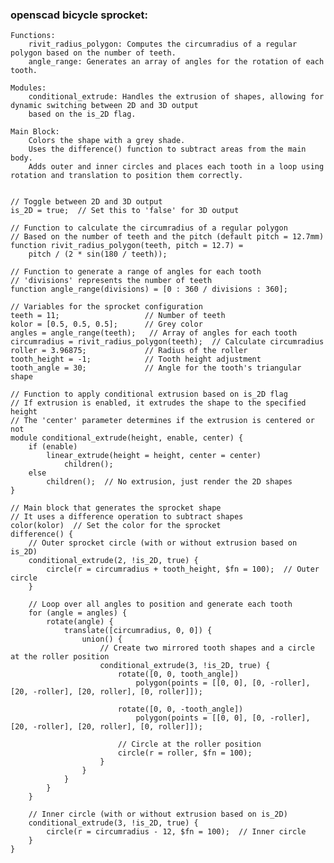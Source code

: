 ### openscad bicycle sprocket: ###

    Functions:
        rivit_radius_polygon: Computes the circumradius of a regular polygon based on the number of teeth.
        angle_range: Generates an array of angles for the rotation of each tooth.

    Modules:
        conditional_extrude: Handles the extrusion of shapes, allowing for dynamic switching between 2D and 3D output 
        based on the is_2D flag.

    Main Block:
        Colors the shape with a grey shade.
        Uses the difference() function to subtract areas from the main body.
        Adds outer and inner circles and places each tooth in a loop using rotation and translation to position them correctly.




```openscad

// Toggle between 2D and 3D output
is_2D = true;  // Set this to 'false' for 3D output

// Function to calculate the circumradius of a regular polygon
// Based on the number of teeth and the pitch (default pitch = 12.7mm)
function rivit_radius_polygon(teeth, pitch = 12.7) =
    pitch / (2 * sin(180 / teeth));

// Function to generate a range of angles for each tooth
// 'divisions' represents the number of teeth
function angle_range(divisions) = [0 : 360 / divisions : 360];

// Variables for the sprocket configuration
teeth = 11;                   // Number of teeth
kolor = [0.5, 0.5, 0.5];      // Grey color
angles = angle_range(teeth);   // Array of angles for each tooth
circumradius = rivit_radius_polygon(teeth);  // Calculate circumradius
roller = 3.96875;             // Radius of the roller
tooth_height = -1;            // Tooth height adjustment
tooth_angle = 30;             // Angle for the tooth's triangular shape

// Function to apply conditional extrusion based on is_2D flag
// If extrusion is enabled, it extrudes the shape to the specified height
// The 'center' parameter determines if the extrusion is centered or not
module conditional_extrude(height, enable, center) {
    if (enable)
        linear_extrude(height = height, center = center)
            children();
    else
        children();  // No extrusion, just render the 2D shapes
}

// Main block that generates the sprocket shape
// It uses a difference operation to subtract shapes
color(kolor)  // Set the color for the sprocket
difference() {
    // Outer sprocket circle (with or without extrusion based on is_2D)
    conditional_extrude(2, !is_2D, true) {
        circle(r = circumradius + tooth_height, $fn = 100);  // Outer circle
    }

    // Loop over all angles to position and generate each tooth
    for (angle = angles) {
        rotate(angle) {
            translate([circumradius, 0, 0]) {
                union() {
                    // Create two mirrored tooth shapes and a circle at the roller position
                    conditional_extrude(3, !is_2D, true) {
                        rotate([0, 0, tooth_angle])
                            polygon(points = [[0, 0], [0, -roller], [20, -roller], [20, roller], [0, roller]]);
                        
                        rotate([0, 0, -tooth_angle])
                            polygon(points = [[0, 0], [0, -roller], [20, -roller], [20, roller], [0, roller]]);
                        
                        // Circle at the roller position
                        circle(r = roller, $fn = 100);
                    }
                }
            }
        }
    }

    // Inner circle (with or without extrusion based on is_2D)
    conditional_extrude(3, !is_2D, true) {
        circle(r = circumradius - 12, $fn = 100);  // Inner circle
    }
}

```
